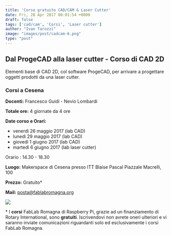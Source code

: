 ```yaml
---
title: 'Corso gratuito CAD/CAM & Laser Cutter'
date: Fri, 28 Apr 2017 08:01:54 +0000
draft: false
tags: ['cad/cam', 'Corsi', 'Laser cutter']
author: "Ivan Tarozzi"
image: "images/post/cadcam-6.png"
type: "post"
---
```


Dal ProgeCAD alla laser cutter - Corso di CAD 2D
------------------------------------------------

Elementi base di CAD 2D, col software ProgeCAD, per arrivare a progettare oggetti prodotti da una laser cutter.

### Corsi a Cesena

**Docenti:**
Francesco Guidi - Nevio Lombardi

**Totale ore:**
4 giornate da 4 ore

**Date corso e Orari:**

* venerdì 26 maggio 2017 (lab CAD)
* lunedì 29 maggio 2017 (lab CAD)
* giovedì 1 giugno 2017 (lab CAD)
* martedì 6 giugno 2017 (lab laser cutter)

Orario : 14.30 - 18.30 

**Luogo:** Makerspace di Cesena presso
ITT Blaise Pascal
Piazzale Macrelli, 100 

**Prezzo:**
Gratuito\*

**Mail:**
posta@fablabromagna.org 

[![](images/post/IscrivitiACesena.png)](https://docs.google.com/forms/d/e/1FAIpQLSdkSx6y_TSwtcS81F6ob7W2uhnDe7bgVwho8-lscjoaaQi9pw/viewform)

\* I **corsi** FabLab Romagna di Raspberry Pi, grazie ad un finanziamento di Rotary International, sono **gratuiti**.
Iscrivendovi non avrete oneri ulteriori e vi saranno inviate comunicazioni riguardanti solo ed esclusivamente i corsi FabLab Romagna.